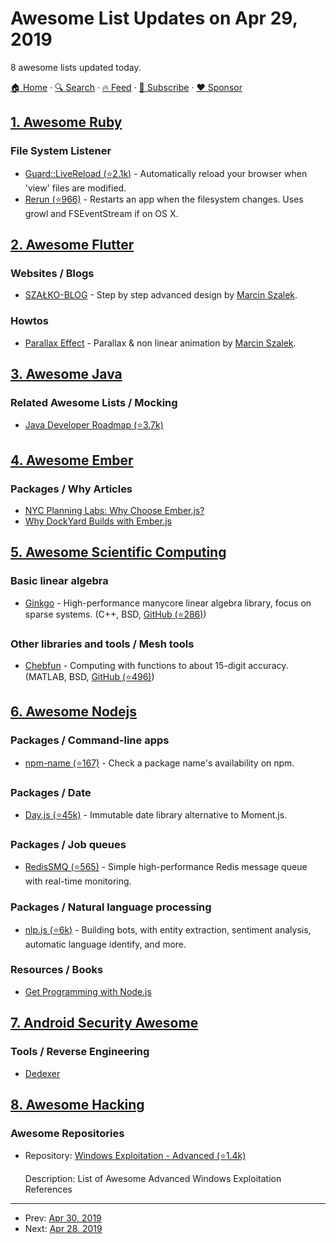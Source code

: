 # Awesome List Updates on Apr 29, 2019

8 awesome lists updated today.

[🏠 Home](/README.md) · [🔍 Search](https://www.trackawesomelist.com/search/) · [🔥 Feed](https://www.trackawesomelist.com/rss.xml) · [📮 Subscribe](https://trackawesomelist.us17.list-manage.com/subscribe?u=d2f0117aa829c83a63ec63c2f&id=36a103854c) · [❤️  Sponsor](https://github.com/sponsors/theowenyoung)



## [1. Awesome Ruby](/content/markets/awesome-ruby/README.md)

### File System Listener

*   [Guard::LiveReload (⭐2.1k)](https://github.com/guard/guard-livereload) - Automatically reload your browser when 'view' files are modified.
*   [Rerun (⭐966)](https://github.com/alexch/rerun) - Restarts an app when the filesystem changes. Uses growl and FSEventStream if on OS X.

## [2. Awesome Flutter](/content/Solido/awesome-flutter/README.md)

### Websites / Blogs

*   [SZAŁKO-BLOG](https://marcinszalek.pl/) - Step by step advanced design by [Marcin Szalek](https://marcinszalek.pl).

### Howtos

*   [Parallax Effect](https://marcinszalek.pl/flutter/tickets-challenge-parallax) - Parallax & non linear animation by [Marcin Szalek](https://marcinszalek.pl).

## [3. Awesome Java](/content/akullpp/awesome-java/README.md)

### Related Awesome Lists / Mocking

*   [Java Developer Roadmap (⭐3.7k)](https://github.com/s4kibs4mi/java-developer-roadmap)

## [4. Awesome Ember](/content/ember-community-russia/awesome-ember/README.md)

### Packages / Why Articles

*   [NYC Planning Labs: Why Choose Ember.js?](https://medium.com/nycplanninglabs/nyc-planning-labs-why-choose-ember-js-fe9ff75f4373)
*   [Why DockYard Builds with Ember.js](https://dockyard.com/blog/2017/10/04/why-dockyard-uses-ember)

## [5. Awesome Scientific Computing](/content/nschloe/awesome-scientific-computing/README.md)

### Basic linear algebra

*   [Ginkgo](https://ginkgo-project.github.io/) - High-performance manycore linear algebra library, focus on sparse systems.
    (C++, BSD, [GitHub (⭐286)](https://github.com/ginkgo-project/ginkgo))

### Other libraries and tools / Mesh tools

*   [Chebfun](https://www.chebfun.org/) - Computing with functions to about 15-digit accuracy.
    (MATLAB, BSD, [GitHub (⭐496)](https://github.com/chebfun/chebfun))

## [6. Awesome Nodejs](/content/sindresorhus/awesome-nodejs/README.md)

### Packages / Command-line apps

*   [npm-name (⭐167)](https://github.com/sindresorhus/npm-name) - Check a package name's availability on npm.

### Packages / Date

*   [Day.js (⭐45k)](https://github.com/iamkun/dayjs) - Immutable date library alternative to Moment.js.

### Packages / Job queues

*   [RedisSMQ (⭐565)](https://github.com/weyoss/redis-smq) - Simple high-performance Redis message queue with real-time monitoring.

### Packages / Natural language processing

*   [nlp.js (⭐6k)](https://github.com/axa-group/nlp.js) - Building bots, with entity extraction, sentiment analysis, automatic language identify, and more.

### Resources / Books

*   [Get Programming with Node.js](https://www.manning.com/books/get-programming-with-node-js)

## [7. Android Security Awesome](/content/ashishb/android-security-awesome/README.md)

### Tools / Reverse Engineering

*   [Dedexer](https://sourceforge.net/projects/dedexer/)

## [8. Awesome Hacking](/content/Hack-with-Github/Awesome-Hacking/README.md)

### Awesome Repositories

- Repository: [Windows Exploitation - Advanced (⭐1.4k)](https://github.com/yeyintminthuhtut/Awesome-Advanced-Windows-Exploitation-References)

  Description: List of Awesome Advanced Windows Exploitation References



---

- Prev: [Apr 30, 2019](/content/2019/04/30/README.md)
- Next: [Apr 28, 2019](/content/2019/04/28/README.md)